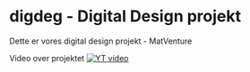 # digdeg - Digital Design projekt

Dette er vores digital design projekt  - MatVenture

Video over projektet
[![YT video](https://img.youtube.com/vi/0UDouZqMwMc/0.jpg)](https://www.youtube.com/watch?v=0UDouZqMwMc)
